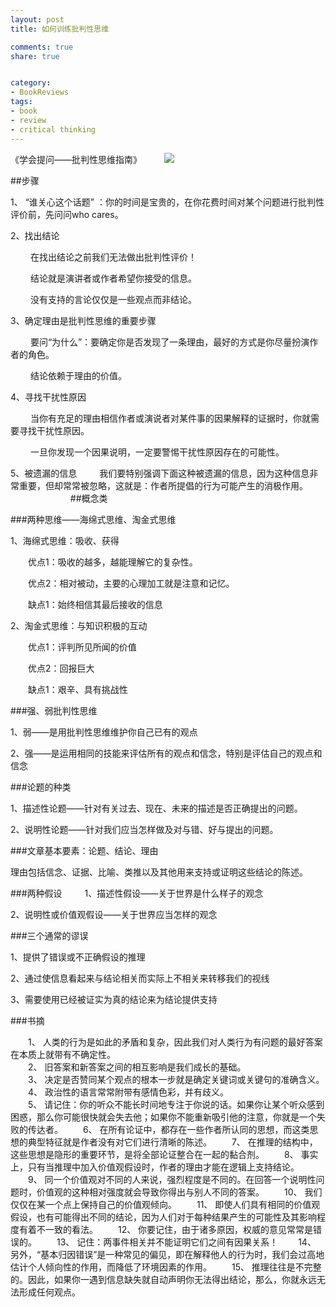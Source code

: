 ```yaml
---
layout: post
title: 如何训练批判性思维

comments: true
share: true


category:
- BookReviews
tags:
- book
- review
- critical thinking
---
```


《学会提问——批判性思维指南》 
　　 
![](http://img3.douban.com/lpic/s1509100.jpg)

##步骤

1、 “谁关心这个话题” ：你的时间是宝贵的，在你花费时间对某个问题进行批判性评价前，先问问who cares。

2、找出结论 

　　	在找出结论之前我们无法做出批判性评价！ 

　　	结论就是演讲者或作者希望你接受的信息。 

　　	没有支持的言论仅仅是一些观点而非结论。 

3、确定理由是批判性思维的重要步骤

　　
	要问“为什么”：要确定你是否发现了一条理由，最好的方式是你尽量扮演作者的角色。

　　	结论依赖于理由的价值。 

4、寻找干扰性原因 

　　	当你有充足的理由相信作者或演说者对某件事的因果解释的证据时，你就需要寻找干扰性原因。 

　　	一旦你发现一个因果说明，一定要警惕干扰性原因存在的可能性。 

5、被遗漏的信息 
　　
	我们要特别强调下面这种被遗漏的信息，因为这种信息非常重要，但却常常被忽略，这就是：作者所提倡的行为可能产生的消极作用。 
　　 
　　 
　　 
##概念类

###两种思维——海绵式思维、淘金式思维 

1、海绵式思维：吸收、获得 

　　优点1：吸收的越多，越能理解它的复杂性。 

　　优点2：相对被动，主要的心理加工就是注意和记忆。 

　　缺点1：始终相信其最后接收的信息 

2、淘金式思维：与知识积极的互动 

　　优点1：评判所见所闻的价值 

　　优点2：回报巨大 

　　缺点1：艰辛、具有挑战性 
　　

###强、弱批判性思维 

1、弱——是用批判性思维维护你自己已有的观点 

2、强——是运用相同的技能来评估所有的观点和信念，特别是评估自己的观点和信念


###论题的种类 

1、描述性论题——针对有关过去、现在、未来的描述是否正确提出的问题。 

2、说明性论题——针对我们应当怎样做及对与错、好与提出的问题。 


###文章基本要素：论题、结论、理由

理由包括信念、证据、比喻、类推以及其他用来支持或证明这些结论的陈述。 


###两种假设 
　　
1、描述性假设——关于世界是什么样子的观念 

2、说明性或价值观假设——关于世界应当怎样的观念


###三个通常的谬误 


1、提供了错误或不正确假设的推理 

2、通过使信息看起来与结论相关而实际上不相关来转移我们的视线

3、需要使用已经被证实为真的结论来为结论提供支持 


###书摘


>
　　1、	人类的行为是如此的矛盾和复杂，因此我们对人类行为有问题的最好答案在本质上就带有不确定性。      
　　2、	旧答案和新答案之间的相互影响是我们成长的基础。       
　　3、	决定是否赞同某个观点的根本一步就是确定关键词或关键句的准确含义。 
　　4、	政治性的语言常常附带有感情色彩，并有歧义。        
　　5、	请记住：你的听众不能长时间地专注于你说的话。如果你让某个听众感到困惑，那么你可能很快就会失去他；如果你不能重新吸引他的注意，你就是一个失败的传达者。 
　　6、	在所有论证中，都存在一些作者所认同的思想，而这类思想的典型特征就是作者没有对它们进行清晰的陈述。 
　　7、	在推理的结构中，这些思想是隐形的重要环节，是将全部论证整合在一起的黏合剂。 
　　8、	事实上，只有当推理中加入价值观假设时，作者的理由才能在逻辑上支持结论。 
　　9、	同一个价值观对不同的人来说，强烈程度是不同的。在回答一个说明性问题时，价值观的这种相对强度就会导致你得出与别人不同的答案。 
　　10、	我们仅仅在某一个点上保持自己的价值观倾向。 
　　11、	即使人们具有相同的价值观假设，也有可能得出不同的结论，因为人们对于每种结果产生的可能性及其影响程度有着不一致的看法。 
　　12、	你要记住，由于诸多原因，权威的意见常常是错误的。 
　　13、	记住：两事件相关并不能证明它们之间有因果关系！ 
　　14、	另外，“基本归因错误”是一种常见的偏见，即在解释他人的行为时，我们会过高地估计个人倾向性的作用，而降低了环境因素的作用。 
　　15、	推理往往是不完整的。因此，如果你一遇到信息缺失就自动声明你无法得出结论，那么，你就永远无法形成任何观点。 